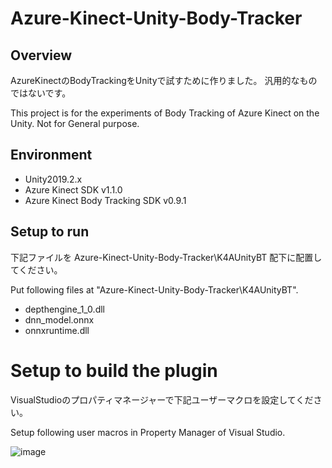 # Azure-Kinect-Unity-Body-Tracker

## Overview

AzureKinectのBodyTrackingをUnityで試すために作りました。
汎用的なものではないです。

This project is for the experiments of Body Tracking of Azure Kinect on the Unity.
Not for General purpose.

## Environment

* Unity2019.2.x
* Azure Kinect SDK v1.1.0
* Azure Kinect Body Tracking SDK v0.9.1

## Setup to run

下記ファイルを Azure-Kinect-Unity-Body-Tracker\K4AUnityBT 配下に配置してください。

Put following files at "Azure-Kinect-Unity-Body-Tracker\K4AUnityBT".

* depthengine_1_0.dll
* dnn_model.onnx
* onnxruntime.dll

# Setup to build the plugin

VisualStudioのプロパティマネージャーで下記ユーザーマクロを設定してください。

Setup following user macros in Property Manager of Visual Studio.

![image](https://user-images.githubusercontent.com/530182/61995780-d7fa5b00-b0c7-11e9-9efd-8d7d3534c5eb.png)
